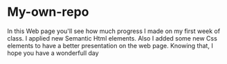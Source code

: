 # My-own-repo
In this Web page you'll see how much progress I made on my first week of class. I applied new Semantic Html elements. Also I added some new Css elements to have a better presentation on the web page. Knowing that, I hope you have a wonderfull day

